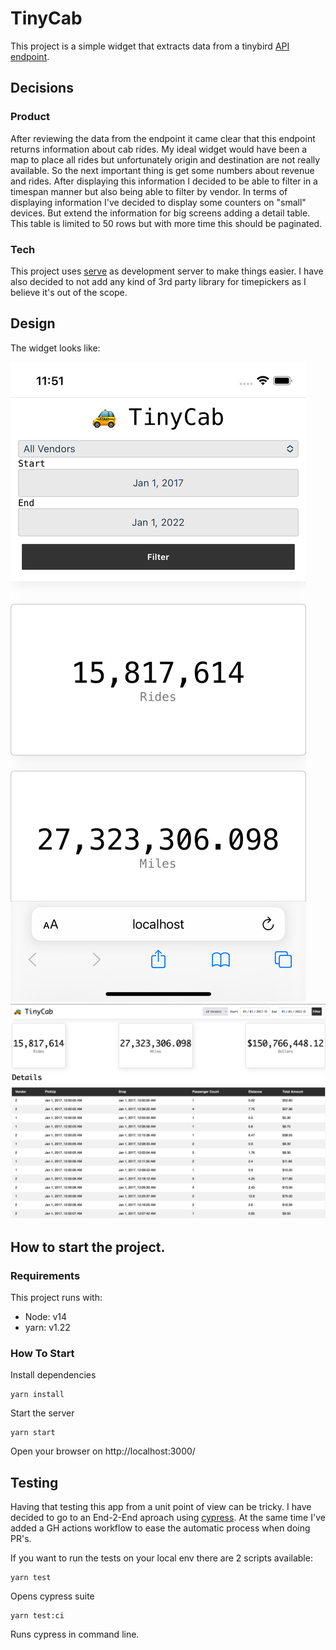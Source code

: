 # TinyCab

This project is a simple widget that extracts data from a tinybird [API endpoint](https://api.tinybird.co/endpoint/t_f3b68895534049bf859f38a8e5ebc51a?token=p.eyJ1IjogIjdmOTIwMmMzLWM1ZjctNDU4Ni1hZDUxLTdmYzUzNTRlMTk5YSIsICJpZCI6ICJmZTRkNWFiZS05ZWIyLTRjMjYtYWZiZi0yYTdlMWJlNDQzOWEifQ.P67MfoqTixyasaMGH5RIjCrGc0bUKvBoKMwYjfqQN8c).

## Decisions
### Product
After reviewing the data from the endpoint it came clear that this endpoint returns information about cab rides.
My ideal widget would have been a map to place all rides but unfortunately origin and destination are not really available.
So the next important thing is get some numbers about revenue and rides. After displaying this information I decided to be able to filter in a timespan manner but also being able to filter by vendor.
In terms of displaying information I've decided to display some counters on "small" devices. But extend the information for big screens adding a detail table. This table is limited to 50 rows but with more time this should be paginated.

### Tech
This project uses [serve](https://github.com/vercel/serve) as development server to make things easier.
I have also decided to not add any kind of 3rd party library for timepickers as I believe it's out of the scope.

## Design
The widget looks like:

![Desktop Mobile](/assets/screenshot-mobile.png?raw=true)
![Desktop Screenshot](/assets/screenshot-desktop.png?raw=true)

## How to start the project.
### Requirements
This project runs with:
- Node: v14
- yarn: v1.22

### How To Start
Install dependencies
```
yarn install
```
Start the server
```
yarn start
```
Open your browser on http://localhost:3000/

## Testing
Having that testing this app from a unit point of view can be tricky. I have decided to go to an End-2-End aproach using [cypress](https://www.cypress.io/). At the same time I've added a GH actions workflow to ease the automatic process when doing PR's.

If you want to run the tests on your local env there are 2 scripts available:

```
yarn test
```

Opens cypress suite

```
yarn test:ci
```

Runs cypress in command line.
